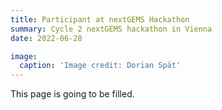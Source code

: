 ```yaml
---
title: Participant at nextGEMS Hackathon
summary: Cycle 2 nextGEMS hackathon in Vienna
date: 2022-06-28

image:
  caption: 'Image credit: Dorian Spät'
---
```


This page is going to be filled.
